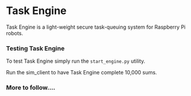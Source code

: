 # Task Engine
Task Engine is a light-weight secure task-queuing system for Raspberry Pi robots.

### Testing Task Engine
To test Task Engine simply run the `start_engine.py` utility.

Run the sim_client to have Task Engine complete 10,000 sums.

### More to follow....